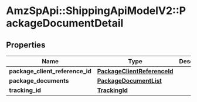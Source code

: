 # AmzSpApi::ShippingApiModelV2::PackageDocumentDetail

## Properties
Name | Type | Description | Notes
------------ | ------------- | ------------- | -------------
**package_client_reference_id** | [**PackageClientReferenceId**](PackageClientReferenceId.md) |  | 
**package_documents** | [**PackageDocumentList**](PackageDocumentList.md) |  | 
**tracking_id** | [**TrackingId**](TrackingId.md) |  | [optional] 

